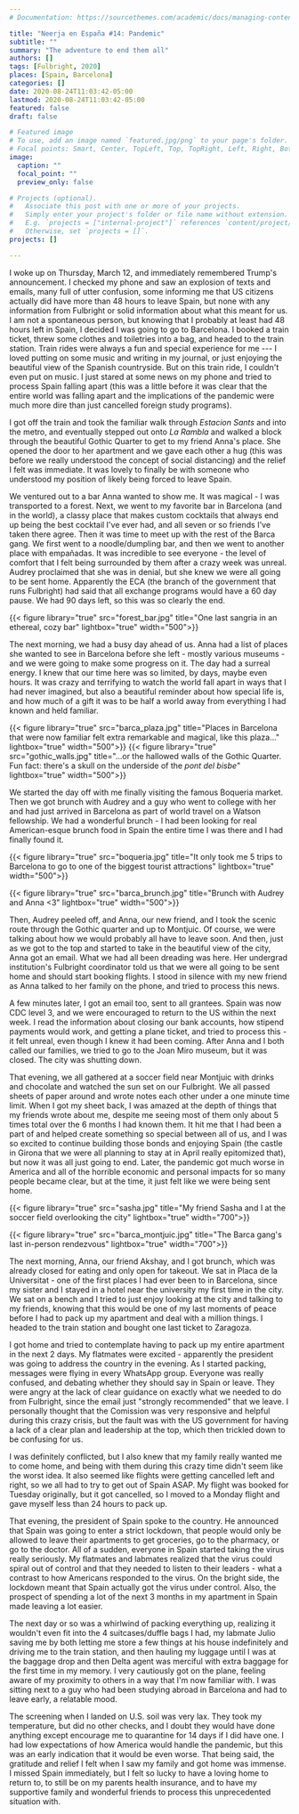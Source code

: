 ```yaml
---
# Documentation: https://sourcethemes.com/academic/docs/managing-content/

title: "Neerja en España #14: Pandemic"
subtitle: ""
summary: "The adventure to end them all"
authors: []
tags: [Fulbright, 2020]
places: [Spain, Barcelona]
categories: []
date: 2020-08-24T11:03:42-05:00
lastmod: 2020-08-24T11:03:42-05:00
featured: false
draft: false

# Featured image
# To use, add an image named `featured.jpg/png` to your page's folder.
# Focal points: Smart, Center, TopLeft, Top, TopRight, Left, Right, BottomLeft, Bottom, BottomRight.
image:
  caption: ""
  focal_point: ""
  preview_only: false

# Projects (optional).
#   Associate this post with one or more of your projects.
#   Simply enter your project's folder or file name without extension.
#   E.g. `projects = ["internal-project"]` references `content/project/deep-learning/index.md`.
#   Otherwise, set `projects = []`.
projects: []

---
```


I woke up on Thursday, March 12, and immediately remembered Trump's announcement. I checked my phone and saw an explosion of texts and emails, many full of utter confusion, some informing me that US citizens actually did have more than 48 hours to leave Spain, but none with any information from Fulbright or solid information about what this meant for us. I am not a spontaneous person, but knowing that I probably at least had 48 hours left in Spain, I decided I was going to go to Barcelona. I booked a train ticket, threw some clothes and toiletries into a bag, and headed to the train station. Train rides were always a fun and special experience for me --- I loved putting on some music and writing in my journal, or just enjoying the beautiful view of the Spanish countryside. But on this train ride, I couldn't even put on music. I just stared at some news on my phone and tried to process Spain falling apart (this was a little before it was clear that the entire world was falling apart and the implications of the pandemic were much more dire than just cancelled foreign study programs).

I got off the train and took the familiar walk through *Estacion Sants* and into the metro, and eventually stepped out onto *La Rambla* and walked a block through the beautiful Gothic Quarter to get to my friend Anna's place. She opened the door to her apartment and we gave each other a hug (this was before we really understood the concept of social distancing) and the relief I felt was immediate. It was lovely to finally be with someone who understood my position of likely being forced to leave Spain.

We ventured out to a bar Anna wanted to show me. It was magical - I was transported to a forest. Next, we went to my favorite bar in Barcelona (and in the world), a classy place that makes custom cocktails that always end up being the best cocktail I've ever had, and all seven or so friends I've taken there agree. Then it was time to meet up with the rest of the Barca gang. We first went to a noodle/dumpling bar, and then we went to another place with empañadas. It was incredible to see everyone - the level of comfort that I felt being surrounded by them after a crazy week was unreal. Audrey proclaimed that she was in denial, but she knew we were all going to be sent home. Apparently the ECA (the branch of the government that runs Fulbright) had said that all exchange programs would have a 60 day pause. We had 90 days left, so this was so clearly the end.

 {{< figure library="true" src="forest_bar.jpg" title="One last sangria in an ethereal, cozy bar" lightbox="true" width="500">}}

The next morning, we had a busy day ahead of us. Anna had a list of places she wanted to see in Barcelona before she left - mostly various museums - and we were going to make some progress on it. The day had a surreal energy. I knew that our time here was so limited, by days, maybe even hours. It was crazy and terrifying to watch the world fall apart in ways that I had never imagined, but also a beautiful reminder about how special life is, and how much of a gift it was to be half a world away from everything I had known and held familiar.

{{< figure library="true" src="barca_plaza.jpg" title="Places in Barcelona that were now familiar felt extra remarkable and magical, like this plaza..." lightbox="true" width="500">}}
{{< figure library="true" src="gothic_walls.jpg" title="...or the hallowed walls of the Gothic Quarter. Fun fact: there's a skull on the underside of the *pont del bisbe*" lightbox="true" width="500">}}

 We started the day off with me finally visiting the famous Boqueria market. Then we got brunch with Audrey and a guy who went to college with her and had just arrived in Barcelona as part of world travel on a Watson fellowship. We had a wonderful brunch - I had been looking for real American-esque brunch food in Spain the entire time I was there and I had finally found it. 

 {{< figure library="true" src="boqueria.jpg" title="It only took me 5 trips to Barcelona to go to one of the biggest tourist attractions" lightbox="true" width="500">}}

 {{< figure library="true" src="barca_brunch.jpg" title="Brunch with Audrey and Anna <3" lightbox="true" width="500">}}

Then, Audrey peeled off, and Anna, our new friend, and I took the scenic route through the Gothic quarter and up to Montjuic. Of course, we were talking about how we would probably all have to leave soon. And then, just as we got to the top and started to take in the beautiful view of the city, Anna got an email. What we had all been dreading was here. Her undergrad institution's Fulbright coordinator told us that we were all going to be sent home and should start booking flights. I stood in silence with my new friend as Anna talked to her family on the phone, and tried to process this news. 

A few minutes later, I got an email too, sent to all grantees. Spain was now CDC level 3, and we were encouraged to return to the US within the next week. I read the information about closing our bank accounts, how stipend payments would work, and getting a plane ticket, and tried to process this - it felt unreal, even though I knew it had been coming. After Anna and I both called our families, we tried to go to the Joan Miro museum, but it was closed. The city was shutting down.

That evening, we all gathered at a soccer field near Montjuic with drinks and chocolate and watched the sun set on our Fulbright. We all passed sheets of paper around and wrote notes each other under a one minute time limit. When I got my sheet back, I was amazed at the depth of things that my friends wrote about me, despite me seeing most of them only about 5 times total over the 6 months I had known them. It hit me that I had been a part of and helped create something so special between all of us, and I was so excited to continue building those bonds and enjoying Spain (the castle in Girona that we were all planning to stay at in April really epitomized that), but now it was all just going to end. Later, the pandemic got much worse in America and all of the horrible economic and personal impacts for so many people became clear, but at the time, it just felt like we were being sent home.

 {{< figure library="true" src="sasha.jpg" title="My friend Sasha and I at the soccer field overlooking the city" lightbox="true" width="700">}}

 {{< figure library="true" src="barca_montjuic.jpg" title="The Barca gang's last in-person rendezvous" lightbox="true" width="700">}}


The next morning, Anna, our friend Akshay, and I got brunch, which was already closed for eating and only open for takeout. We sat in Placa de la Universitat - one of the first places I had ever been to in Barcelona, since my sister and I stayed in a hotel near the university my first time in the city. We sat on a bench and I tried to just enjoy looking at the city and talking to my friends, knowing that this would be one of my last moments of peace before I had to pack up my apartment and deal with a million things. I headed to the train station and bought one last ticket to Zaragoza.

I got home and tried to contemplate having to pack up my entire apartment in the next 2 days. My flatmates were excited - apparently the president was going to address the country in the evening. As I started packing, messages were flying in every WhatsApp group. Everyone was really confused, and debating whether they should say in Spain or leave. They were angry at the lack of clear guidance on exactly what we needed to do from Fulbright, since the email just "strongly recommended" that we leave. I personally thought that the Comission was very responsive and helpful during this crazy crisis, but the fault was with the US government for having a lack of a clear plan and leadership at the top, which then trickled down to be confusing for us. 

I was definitely conflicted, but I also knew that my family really wanted me to come home, and being with them during this crazy time didn't seem like the worst idea. It also seemed like flights were getting cancelled left and right, so we all had to try to get out of Spain ASAP. My flight was booked for Tuesday originally, but it got cancelled, so I moved to a Monday flight and gave myself less than 24 hours to pack up. 

That evening, the president of Spain spoke to the country. He announced that Spain was going to enter a strict lockdown, that people would only be allowed to leave their apartments to get groceries, go to the pharmacy, or go to the doctor. All of a sudden, everyone in Spain started taking the virus really seriously. My flatmates and labmates realized that the virus could spiral out of control and that they needed to listen to their leaders - what a contrast to how Americans responded to the virus. On the bright side, the lockdown meant that Spain actually got the virus under control. Also, the prospect of spending a lot of the next 3 months in my apartment in Spain made leaving a lot easier.

The next day or so was a whirlwind of packing everything up, realizing it wouldn't even fit into the 4 suitcases/duffle bags I had, my labmate Julio saving me by both letting me store a few things at his house indefinitely and driving me to the train station, and then hauling my luggage until I was at the baggage drop and then Delta agent was merciful with extra baggage for the first time in my memory. I very cautiously got on the plane, feeling aware of my proximity to others in a way that I'm now familiar with. I was sitting next to a guy who had been studying abroad in Barcelona and had to leave early, a relatable mood. 

The screening when I landed on U.S. soil was very lax. They took my temperature, but did no other checks, and I doubt they would have done anything except encourage me to quarantine for 14 days if I did have one. I had low expectations of how America would handle the pandemic, but this was an early indication that it would be even worse. That being said, the gratitude and relief I felt when I saw my family and got home was immense. I missed Spain immediately, but I felt so lucky to have a loving home to return to, to still be on my parents health insurance, and to have my supportive family and wonderful friends to process this unprecedented situation with.